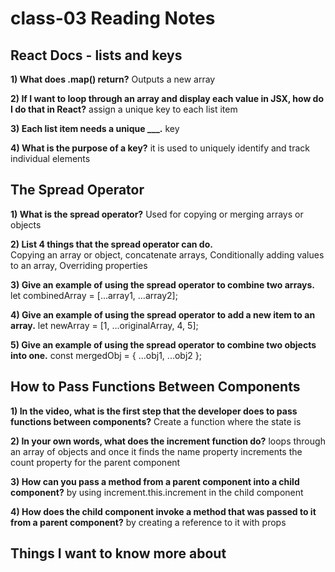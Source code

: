 # class-03 Reading Notes

## React Docs - lists and keys

**1) What does .map() return?** Outputs a new array


**2) If I want to loop through an array and display each value in JSX, how do I do that in React?**  assign a unique key to each list item

**3) Each list item needs a unique ___.** key

**4) What is the purpose of a key?** it is used to uniquely identify and track individual elements


## The Spread Operator

**1) What is the spread operator?** Used for copying or merging arrays or objects


**2) List 4 things that the spread operator can do.**  
Copying an array or object, 
concatenate arrays, 
Conditionally adding values to an array, 
Overriding properties

**3) Give an example of using the spread operator to combine two arrays.** 
let combinedArray = [...array1, ...array2];

**4) Give an example of using the spread operator to add a new item to an array.** 
let newArray = [1, ...originalArray, 4, 5];

**5) Give an example of using the spread operator to combine two objects into one.** 
const mergedObj = { ...obj1, ...obj2 };


## How to Pass Functions Between Components

**1) In the video, what is the first step that the developer does to pass functions between components?** Create a function where the state is


**2) In your own words, what does the increment function do?**  loops through an array of objects and once it finds the name property increments the count property for the parent component


**3) How can you pass a method from a parent component into a child component?** by using increment.this.increment in the child component


**4) How does the child component invoke a method that was passed to it from a parent component?** by creating a reference to it with props



## Things I want to know more about

